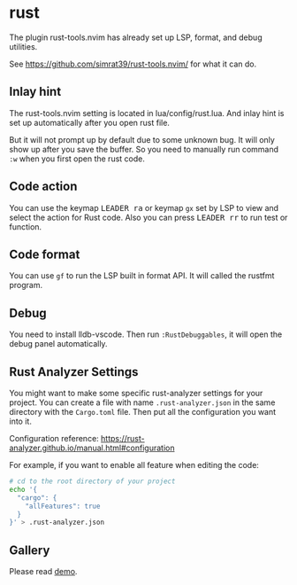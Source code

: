 # rust

The plugin rust-tools.nvim has already set up LSP, format, and debug utilities.

See https://github.com/simrat39/rust-tools.nvim/ for what it can do.

## Inlay hint

The rust-tools.nvim setting is located in lua/config/rust.lua.
And inlay hint is set up automatically after you open rust file.

But it will not prompt up by default due to some unknown bug.
It will only show up after you save the buffer.
So you need to manually run command `:w` when you first open the rust code.

## Code action

You can use the keymap <kbd>LEADER ra</kbd> or keymap `gx` set by LSP to view and select
the action for Rust code. Also you can press <kbd>LEADER rr</kbd> to run test or function.

## Code format

You can use `gf` to run the LSP built in format API. It will called the rustfmt
program.

## Debug

You need to install lldb-vscode. Then run `:RustDebuggables`, it will open the
debug panel automatically.

## Rust Analyzer Settings

You might want to make some specific rust-analyzer settings for your project.
You can create a file with name `.rust-analyzer.json` in the same directory
with the `Cargo.toml` file. Then put all the configuration you want into it.

Configuration reference: <https://rust-analyzer.github.io/manual.html#configuration>

For example, if you want to enable all feature when editing the code:

```bash
# cd to the root directory of your project
echo '{
  "cargo": {
    "allFeatures": true
  }
}' > .rust-analyzer.json
```

## Gallery

Please read [demo](https://github.com/simrat39/rust-tools.nvim/#demos).

